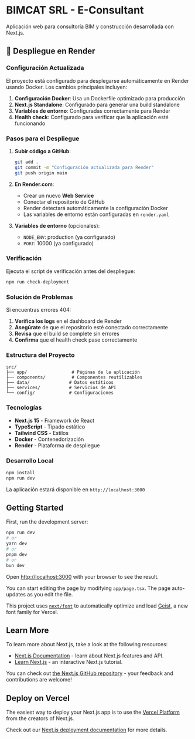 # BIMCAT SRL - E-Consultant

Aplicación web para consultoría BIM y construcción desarrollada con Next.js.

## 🚀 Despliegue en Render

### Configuración Actualizada

El proyecto está configurado para desplegarse automáticamente en Render usando Docker. Los cambios principales incluyen:

1. **Configuración Docker**: Usa un Dockerfile optimizado para producción
2. **Next.js Standalone**: Configurado para generar una build standalone
3. **Variables de entorno**: Configuradas correctamente para Render
4. **Health check**: Configurado para verificar que la aplicación esté funcionando

### Pasos para el Despliegue

1. **Subir código a GitHub**:
   ```bash
   git add .
   git commit -m "Configuración actualizada para Render"
   git push origin main
   ```

2. **En Render.com**:
   - Crear un nuevo **Web Service**
   - Conectar el repositorio de GitHub
   - Render detectará automáticamente la configuración Docker
   - Las variables de entorno están configuradas en `render.yaml`

3. **Variables de entorno** (opcionales):
   - `NODE_ENV`: production (ya configurado)
   - `PORT`: 10000 (ya configurado)

### Verificación

Ejecuta el script de verificación antes del despliegue:

```bash
npm run check-deployment
```

### Solución de Problemas

Si encuentras errores 404:

1. **Verifica los logs** en el dashboard de Render
2. **Asegúrate** de que el repositorio esté conectado correctamente
3. **Revisa** que el build se complete sin errores
4. **Confirma** que el health check pase correctamente

### Estructura del Proyecto

```
src/
├── app/                 # Páginas de la aplicación
├── components/          # Componentes reutilizables
├── data/               # Datos estáticos
├── services/           # Servicios de API
└── config/             # Configuraciones
```

### Tecnologías

- **Next.js 15** - Framework de React
- **TypeScript** - Tipado estático
- **Tailwind CSS** - Estilos
- **Docker** - Contenedorización
- **Render** - Plataforma de despliegue

### Desarrollo Local

```bash
npm install
npm run dev
```

La aplicación estará disponible en `http://localhost:3000`

## Getting Started

First, run the development server:

```bash
npm run dev
# or
yarn dev
# or
pnpm dev
# or
bun dev
```

Open [http://localhost:3000](http://localhost:3000) with your browser to see the result.

You can start editing the page by modifying `app/page.tsx`. The page auto-updates as you edit the file.

This project uses [`next/font`](https://nextjs.org/docs/app/building-your-application/optimizing/fonts) to automatically optimize and load [Geist](https://vercel.com/font), a new font family for Vercel.

## Learn More

To learn more about Next.js, take a look at the following resources:

- [Next.js Documentation](https://nextjs.org/docs) - learn about Next.js features and API.
- [Learn Next.js](https://nextjs.org/learn) - an interactive Next.js tutorial.

You can check out [the Next.js GitHub repository](https://github.com/vercel/next.js) - your feedback and contributions are welcome!

## Deploy on Vercel

The easiest way to deploy your Next.js app is to use the [Vercel Platform](https://vercel.com/new?utm_medium=default-template&filter=next.js&utm_source=create-next-app&utm_campaign=create-next-app-readme) from the creators of Next.js.

Check out our [Next.js deployment documentation](https://nextjs.org/docs/app/building-your-application/deploying) for more details.
